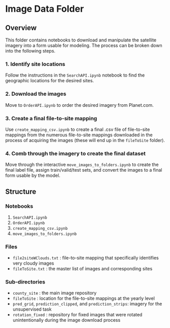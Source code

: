 # Image Data Folder

## Overview
This folder contains notebooks to download and manipulate the satellite imagery into a form usable for modeling. The process can be broken down into the following steps.

### 1. Identify site locations
Follow the instructions in the `SearchAPI.ipynb` notebook to find the geographic locations for the desired sites.

### 2. Download the images
Move to `OrderAPI.ipynb` to order the desired imagery from Planet.com.

### 3. Create a final file-to-site mapping
Use `create_mapping_csv.ipynb` to create a final .csv file of file-to-site mappings from the numerous file-to-site mappings downloaded in the process of acquiring the images (these will end up in the `fileToSite` folder).

### 4. Comb through the imagery to create the final dataset
Move through the interactive `move_images_to_folders.ipynb` to create the final label file, assign train/valid/test sets, and convert the images to a final form usable by the model.

## Structure
### Notebooks
1. `SearchAPI.ipynb`
2. `OrderAPI.ipynb`
3. `create_mapping_csv.ipynb`
4. `move_images_to_folders.ipynb`

### Files
- `file2siteWClouds.txt` : file-to-site mapping that specifically identifies very cloudy images
- `fileToSite.txt` : the master list of images and corresponding sites

### Sub-directories
- `county_site` : the main image repository
- `fileToSite` : location for the file-to-site mappings at the yearly level
- `pred_grid`, `prediction_clipped`, and `prediction_strips`: imagery for the unsupervised task
- `rotation_fixed` : repository for fixed images that were rotated unintentionally during the image download process
